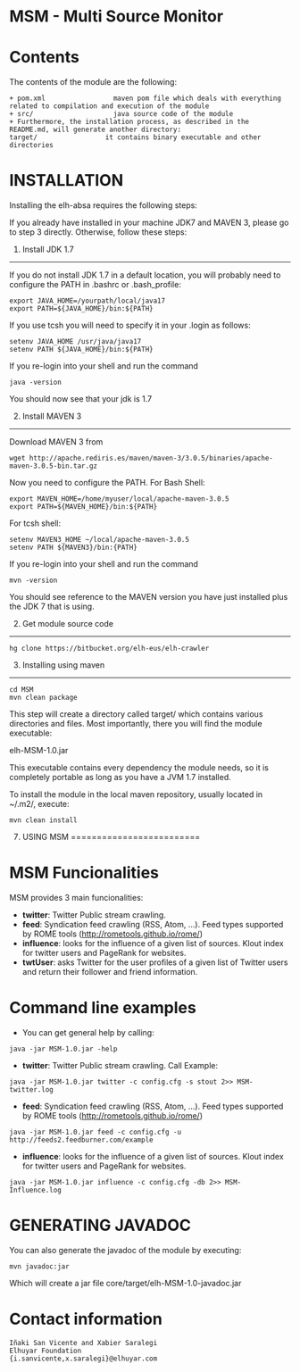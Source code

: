 MSM - Multi Source Monitor 
=======

Contents
========

The contents of the module are the following:

    + pom.xml                 maven pom file which deals with everything related to compilation and execution of the module
    + src/                    java source code of the module
    + Furthermore, the installation process, as described in the README.md, will generate another directory:
    target/                 it contains binary executable and other directories


INSTALLATION
============

Installing the elh-absa requires the following steps:

If you already have installed in your machine JDK7 and MAVEN 3, please go to step 3
directly. Otherwise, follow these steps:

1. Install JDK 1.7
-------------------

If you do not install JDK 1.7 in a default location, you will probably need to configure the PATH in .bashrc or .bash_profile:

````shell
export JAVA_HOME=/yourpath/local/java17
export PATH=${JAVA_HOME}/bin:${PATH}
````

If you use tcsh you will need to specify it in your .login as follows:

````shell
setenv JAVA_HOME /usr/java/java17
setenv PATH ${JAVA_HOME}/bin:${PATH}
````

If you re-login into your shell and run the command

````shell
java -version
````

You should now see that your jdk is 1.7

2. Install MAVEN 3
------------------

Download MAVEN 3 from

````shell
wget http://apache.rediris.es/maven/maven-3/3.0.5/binaries/apache-maven-3.0.5-bin.tar.gz
````

Now you need to configure the PATH. For Bash Shell:

````shell
export MAVEN_HOME=/home/myuser/local/apache-maven-3.0.5
export PATH=${MAVEN_HOME}/bin:${PATH}
````

For tcsh shell:

````shell
setenv MAVEN3_HOME ~/local/apache-maven-3.0.5
setenv PATH ${MAVEN3}/bin:{PATH}
````

If you re-login into your shell and run the command

````shell
mvn -version
````

You should see reference to the MAVEN version you have just installed plus the JDK 7 that is using.

2. Get module source code
--------------------------

````shell
hg clone https://bitbucket.org/elh-eus/elh-crawler
````

3. Installing using maven
---------------------------

````shell
cd MSM
mvn clean package
````

This step will create a directory called target/ which contains various directories and files.
Most importantly, there you will find the module executable:

elh-MSM-1.0.jar

This executable contains every dependency the module needs, so it is completely portable as long
as you have a JVM 1.7 installed.

To install the module in the local maven repository, usually located in ~/.m2/, execute:

````shell
mvn clean install
````

7. USING MSM
=========================


MSM Funcionalities
==========================
MSM provides 3 main funcionalities:
   - **twitter**: Twitter Public stream crawling.
   - **feed**: Syndication feed crawling (RSS, Atom, ...). Feed types supported by ROME tools (http://rometools.github.io/rome/)  
   - **influence**: looks for the influence of a given list of sources. Klout index for twitter users and PageRank for websites.
   - **twtUser**: asks Twitter for the user profiles of a given list of Twitter users and return their follower and friend information.

Command line examples
==========================

   - You can get general help by calling:
````shell
java -jar MSM-1.0.jar -help
```` 

   - **twitter**: Twitter Public stream crawling. Call Example:
````shell
java -jar MSM-1.0.jar twitter -c config.cfg -s stout 2>> MSM-twitter.log
````

   - **feed**: Syndication feed crawling (RSS, Atom, ...). Feed types supported by ROME tools (http://rometools.github.io/rome/)  
````shell
java -jar MSM-1.0.jar feed -c config.cfg -u http://feeds2.feedburner.com/example
````
         
   - **influence**: looks for the influence of a given list of sources. Klout index for twitter users and PageRank for websites.
````shell
java -jar MSM-1.0.jar influence -c config.cfg -db 2>> MSM-Influence.log
````



GENERATING JAVADOC
==================

You can also generate the javadoc of the module by executing:

````shell
mvn javadoc:jar
````

Which will create a jar file core/target/elh-MSM-1.0-javadoc.jar


Contact information
===================

````shell
Iñaki San Vicente and Xabier Saralegi
Elhuyar Foundation
{i.sanvicente,x.saralegi}@elhuyar.com
````
